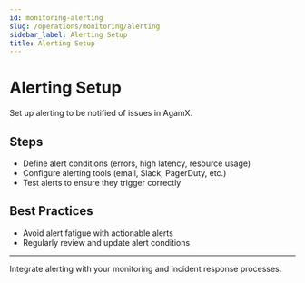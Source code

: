 ```yaml
---
id: monitoring-alerting
slug: /operations/monitoring/alerting
sidebar_label: Alerting Setup
title: Alerting Setup
---
```


# Alerting Setup

Set up alerting to be notified of issues in AgamX.

## Steps
- Define alert conditions (errors, high latency, resource usage)
- Configure alerting tools (email, Slack, PagerDuty, etc.)
- Test alerts to ensure they trigger correctly

## Best Practices
- Avoid alert fatigue with actionable alerts
- Regularly review and update alert conditions

---

Integrate alerting with your monitoring and incident response processes. 